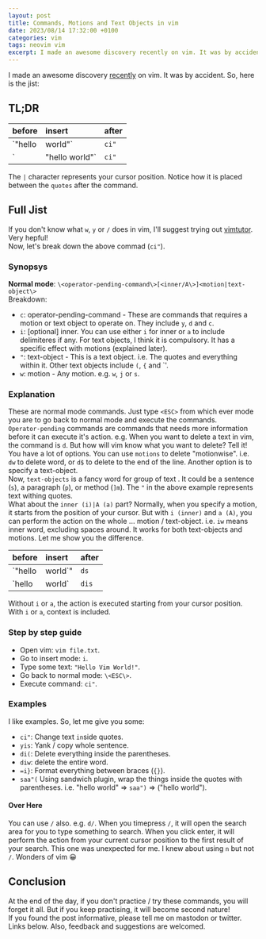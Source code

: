 ```yaml
---
layout: post
title: Commands, Motions and Text Objects in vim
date: 2023/08/14 17:32:00 +0100
categories: vim
tags: neovim vim
excerpt: I made an awesome discovery recently on vim. It was by accident. So, here is the jist
---
```

I made an awesome discovery [recently](https://twitter.com/arf_s6/status/1690108353614131200?s=20) on vim. It was by accident. So, here is the jist:  
## TL;DR  

| before         | insert | after |
|:---------------|:-------|:------|
| `"hello |world"` | `ci"`    | `"|"`  |
| `| "hello world"` | `ci"`   | `"|"`  |

The `|` character represents your cursor position. Notice how it is placed between the `quotes` after the command.  

## Full Jist  
If you don't know what `w`, `y` or `/` does in vim, I'll suggest trying out [vimtutor](https://linux.how2shout.com/how-to-open-vimtutor-in-neovim-and-vim-commands/). Very hepful!  
Now, let's break down the above commad (`ci"`).  

### Synopsys  

__Normal mode__: `\<operator-pending-command\>[<inner/A\>]<motion|text-object\>`  
Breakdown:  

- `c`: operator-pending-command - These are commands that requires a motion or text object to operate on. They include `y`, `d` and `c`.  
- `i`: [optional] inner. You can use either `i` for inner or `a` to include delimiteres if any. For text objects, I think it is compulsory. It has a specific effect with motions (explained later).  
- `"`: text-object - This is a text object. i.e. The quotes and everything within it. Other text objects include `(`, `{` and `'.  
- `w`: motion - Any motion. e.g. `w`, `j` or `s`.  

### Explanation  

These are normal mode commands. Just type `<ESC>` from which ever mode you are to go back to normal mode and execute the commands.  
`Operator-pending` commands are commands that needs more information before it can execute it's action. e.g. When you want to delete a text in vim, the command is `d`. But how will vim know what you want to delete? Tell it! You have a lot of options. You can use `motions` to delete "motionwise". i.e. `dw` to delete word, or `d$` to delete to the end of the line. Another option is to specify a text-object.  
Now, `text-objects` is a fancy word for group of text . It could be a sentence (`s`), a paragraph (`p`),  or method (`]m`). The `"` in the above example represents text withing quotes.  
What about the `inner (i)|A (a)` part? Normally, when you specify a motion, it starts from the position of your cursor. But with `i (inner)` and `a (A)`, you can perform the action on the whole ... motion / text-object. i.e. `iw` means inner word, excluding spaces around. It works for both text-objects and motions. Let me show you the difference.  

| before          | insert     | after   |  
| :--------------- | :---------- | :------- |  
| `"hello |world`" | `ds` | `hello |` |  
| `hello | world` | `dis` | `|` |  

Without `i` or `a`, the action is executed starting from your cursor position. With `i` or `a`, context is included.  

### Step by step guide  

- Open vim: `vim file.txt`.  
- Go to insert mode: `i`.  
- Type some text: `"Hello Vim World!"`.  
- Go back to normal mode: `\<ESC\>`.  
- Execute command: `ci"`.  

### Examples  

I like examples. So, let me give you some:  
- `ci"`: Change text `in`side quotes.  
- `yis`: Yank / copy whole sentence.  
- `di(`: Delete everything inside the parentheses.  
- `diw`: delete the entire word.  
- `=i}`: Format everything between braces (`{}`).  
- `saa"(` Using sandwich plugin, wrap the things inside the quotes with parentheses.  i.e. "hello world" => `saa")` => ("hello world").  

#### Over Here 
You can use `/` also. e.g. `d/`. When you timepress `/`, it will open the search area for you to type something to search. When you click enter, it will perform the action  from your current cursor position to the first result of your search. This one was unexpected for me. I knew about using `n` but not `/`. Wonders of vim 😀  

## Conclusion  

At the end of the day, if you don't practice / try these commands, you will forget it all. But if you keep practising, it will become second nature!  
If you found the post informative, please tell me on mastodon or twitter. Links below. Also, feedback and suggestions are welcomed.  

